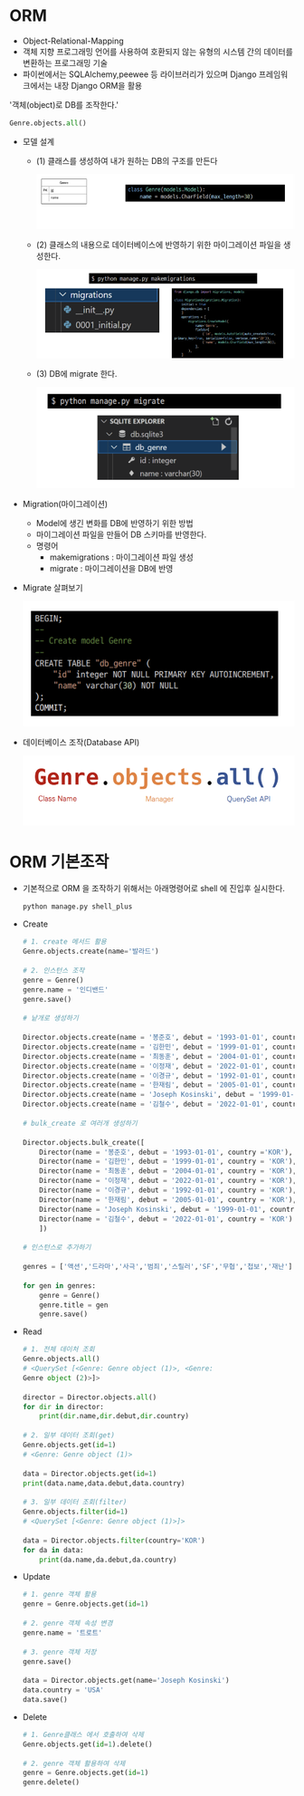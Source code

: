 # ORM

- Object-Relational-Mapping
- 객체 지향 프로그래밍 언어를 사용하여 호환되지 않는 유형의 시스템 간의 데이터를 변환하는 프로그래밍 기술
- 파이썬에서는 SQLAlchemy,peewee 등 라이브러리가 있으며 Django 프레임워크에서는 내장 Django ORM을 활용

'객체(object)로 DB를 조작한다.'

```python
Genre.objects.all()
```

- 모델 설계

  - (1) 클래스를 생성하여 내가 원하는 DB의 구조를 만든다

    ![image-20220824140253271](DB_7_ORM.assets/image-20220824140253271.png)

  - (2) 클래스의 내용으로 데이터베이스에 반영하기 위한 마이그레이션 파일을 생성한다.

    ![image-20220824140439082](DB_7_ORM.assets/image-20220824140439082.png)

  - (3) DB에 migrate 한다.

    ![image-20220824140551504](DB_7_ORM.assets/image-20220824140551504.png)

- Migration(마이그레이션)
  - Model에 생긴 변화를 DB에 반영하기 위한 방법
  - 마이그레이션 파일을 만들어 DB 스키마를 반영한다.
  - 명령어
    - makemigrations : 마이그레이션 파일 생성
    - migrate : 마이그레이션을 DB에 반영

- Migrate 살펴보기

  ![image-20220824140746776](DB_7_ORM.assets/image-20220824140746776.png)

- 데이터베이스 조작(Database API)

  ![image-20220824140810265](DB_7_ORM.assets/image-20220824140810265.png)

# ORM 기본조작

- 기본적으로 ORM 을 조작하기 위해서는 아래명령어로 shell 에 진입후 실시한다.

  ```python
  python manage.py shell_plus
  ```

- Create

  ```python
  # 1. create 메서드 활용
  Genre.objects.create(name='발라드')
  
  # 2. 인스턴스 조작
  genre = Genre()
  genre.name = '인디밴드'
  genre.save()
  
  # 낱개로 생성하기
  
  Director.objects.create(name = '봉준호', debut = '1993-01-01', country ='KOR')
  Director.objects.create(name = '김한민', debut = '1999-01-01', country = 'KOR')
  Director.objects.create(name = '최동훈', debut = '2004-01-01', country = 'KOR')
  Director.objects.create(name = '이정재', debut = '2022-01-01', country = 'KOR')
  Director.objects.create(name = '이경규', debut = '1992-01-01', country = 'KOR')
  Director.objects.create(name = '한재림', debut = '2005-01-01', country = 'KOR')
  Director.objects.create(name = 'Joseph Kosinski', debut = '1999-01-01', country = 'KOR')
  Director.objects.create(name = '김철수', debut = '2022-01-01', country = 'KOR')
  
  # bulk_create 로 여러개 생성하기
  
  Director.objects.bulk_create([
      Director(name = '봉준호', debut = '1993-01-01', country ='KOR'),
      Director(name = '김한민', debut = '1999-01-01', country = 'KOR'),
      Director(name = '최동훈', debut = '2004-01-01', country = 'KOR'),
      Director(name = '이정재', debut = '2022-01-01', country = 'KOR'),
      Director(name = '이경규', debut = '1992-01-01', country = 'KOR'),
      Director(name = '한재림', debut = '2005-01-01', country = 'KOR'),
      Director(name = 'Joseph Kosinski', debut = '1999-01-01', country = 'KOR'),
      Director(name = '김철수', debut = '2022-01-01', country = 'KOR')
      ])
  
  # 인스턴스로 추가하기
  
  genres = ['액션','드라마','사극','범죄','스릴러','SF','무협','첩보','재난']
  
  for gen in genres:
      genre = Genre()
      genre.title = gen
      genre.save()
  ```

- Read

  ```python
  # 1. 전체 데이처 조회
  Genre.objects.all()
  # <QuerySet [<Genre: Genre object (1)>, <Genre: 
  Genre object (2)>]>
  
  director = Director.objects.all()
  for dir in director:
      print(dir.name,dir.debut,dir.country)
  
  # 2. 일부 데이터 조회(get)
  Genre.objects.get(id=1)
  # <Genre: Genre object (1)>
  
  data = Director.objects.get(id=1)
  print(data.name,data.debut,data.country)
  
  # 3. 일부 데이터 조회(filter)
  Genre.objects.filter(id=1)
  # <QuerySet [<Genre: Genre object (1)>]>
  
  data = Director.objects.filter(country='KOR')
  for da in data:
      print(da.name,da.debut,da.country)
  ```

- Update

  ```python
  # 1. genre 객체 활용
  genre = Genre.objects.get(id=1)
  
  # 2. genre 객체 속성 변경
  genre.name = '트로트'
  
  # 3. genre 객체 저장
  genre.save()
  
  data = Director.objects.get(name='Joseph Kosinski')
  data.country = 'USA'
  data.save()
  ```

- Delete

  ```python
  # 1. Genre클래스 에서 호출하여 삭제
  Genre.objects.get(id=1).delete()
  
  # 2. genre 객체 활용하여 삭제
  genre = Genre.objects.get(id=1)
  genre.delete()
  ```

  